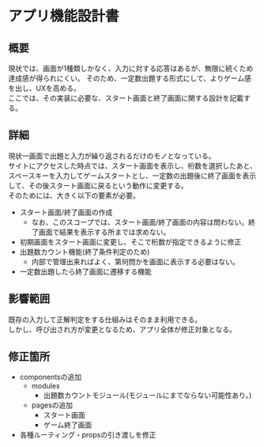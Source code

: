 # アプリ機能設計書

## 概要

現状では、画面が1種類しかなく、入力に対する応答はあるが、無限に続くため達成感が得られにくい。
そのため、一定数出題する形式にして、よりゲーム感を出し、UXを高める。  
ここでは、その実装に必要な、スタート画面と終了画面に関する設計を記載する。

## 詳細

現状一画面で出題と入力が繰り返されるだけのモノとなっている。  
サイトにアクセスした時点では、スタート画面を表示し、桁数を選択したあと、スペースキーを入力してゲームスタートとし、一定数の出題後に終了画面を表示して、その後スタート画面に戻るという動作に変更する。  
そのためには、大きく以下の要素が必要。

- スタート画面/終了画面の作成
  - なお、このスコープでは、スタート画面/終了画面の内容は問わない。終了画面で結果を表示する所までは求めない。
- 初期画面をスタート画面に変更し、そこで桁数が指定できるように修正
- 出題数カウント機能(終了条件判定のため)
  - 内部で管理出来ればよく、第何問かを画面に表示する必要はない。
- 一定数出題したら終了画面に遷移する機能

## 影響範囲

既存の入力して正解判定をする仕組みはそのまま利用できる。  
しかし、呼び出され方が変更となるため、アプリ全体が修正対象となる。

## 修正箇所

- componentsの追加
  - modules
    - 出題数カウントモジュール(モジュールにまでならない可能性あり。)
  - pagesの追加
    - スタート画面
    - ゲーム終了画面
- 各種ルーティング・propsの引き渡しを修正
